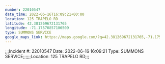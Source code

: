 ```yaml
---
number: 22010547
date_time: 2022-06-16T16:09:21+00:00
location: 125 TRAPELO RD
latitude: 42.381269672131765
longitude: -71.17570857106509
type: SUMMONS SERVICE
google_maps_link: https://maps.google.com/?q=42.381269672131765,-71.17570857106509
---
```


;;;Incident #: 22010547  Date: 2022-06-16 16:09:21   Type: SUMMONS SERVICE;;;;;;Location: 125 TRAPELO RD;;;
